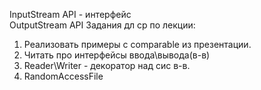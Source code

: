 InputStream API -  интерфейс  
OutputStream API
Задания дл ср по лекции:  
1. Реализовать примеры с comparable из презентации.  
2. Читать про интерфейсы ввода\вывода(в-в)
3. Reader\Writer - декоратор над сис в-в. 
4. RandomAccessFile